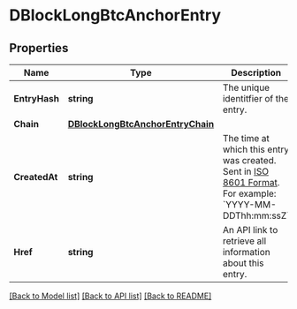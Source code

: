 # DBlockLongBtcAnchorEntry

## Properties
Name | Type | Description | Notes
------------ | ------------- | ------------- | -------------
**EntryHash** | **string** | The unique identitfier of the entry. | [optional] 
**Chain** | [**DBlockLongBtcAnchorEntryChain**](DBlockLong_btc_anchor_entry_chain.md) |  | [optional] 
**CreatedAt** | **string** | The time at which this entry was created. Sent in [ISO 8601 Format](https://en.wikipedia.org/wiki/ISO_8601). For example: &#x60;YYYY-MM-DDThh:mm:ssZ&#x60; | [optional] 
**Href** | **string** | An API link to retrieve all information about this entry. | [optional] 

[[Back to Model list]](../README.md#documentation-for-models) [[Back to API list]](../README.md#documentation-for-api-endpoints) [[Back to README]](../README.md)


